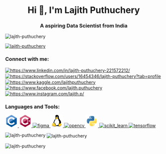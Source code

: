 <h1 align="center">Hi 👋, I'm Lajith Puthuchery</h1>
<h3 align="center">A aspiring Data Scientist from India</h3>

<p align="left"> <img src="https://komarev.com/ghpvc/?username=lajith-puthuchery&label=Profile%20views&color=0e75b6&style=flat" alt="lajith-puthuchery" /> </p>

<p align="left"> <a href="https://github.com/ryo-ma/github-profile-trophy"><img src="https://github-profile-trophy.vercel.app/?username=lajith-puthuchery" alt="lajith-puthuchery" /></a> </p>

<h3 align="left">Connect with me:</h3>
<p align="left">
<a href="https://linkedin.com/in/https://www.linkedin.com/in/lajith-puthuchery-221572212/" target="blank"><img align="center" src="https://raw.githubusercontent.com/rahuldkjain/github-profile-readme-generator/master/src/images/icons/Social/linked-in-alt.svg" alt="https://www.linkedin.com/in/lajith-puthuchery-221572212/" height="30" width="40" /></a>
<a href="https://stackoverflow.com/users/https://stackoverflow.com/users/16454346/lajith-puthuchery?tab=profile" target="blank"><img align="center" src="https://raw.githubusercontent.com/rahuldkjain/github-profile-readme-generator/master/src/images/icons/Social/stack-overflow.svg" alt="https://stackoverflow.com/users/16454346/lajith-puthuchery?tab=profile" height="30" width="40" /></a>
<a href="https://kaggle.com/https://www.kaggle.com/lajithputhuchery" target="blank"><img align="center" src="https://raw.githubusercontent.com/rahuldkjain/github-profile-readme-generator/master/src/images/icons/Social/kaggle.svg" alt="https://www.kaggle.com/lajithputhuchery" height="30" width="40" /></a>
<a href="https://fb.com/https://www.facebook.com/lajith.puthuchery" target="blank"><img align="center" src="https://raw.githubusercontent.com/rahuldkjain/github-profile-readme-generator/master/src/images/icons/Social/facebook.svg" alt="https://www.facebook.com/lajith.puthuchery" height="30" width="40" /></a>
<a href="https://instagram.com/https://www.instagram.com/lajith.p/" target="blank"><img align="center" src="https://raw.githubusercontent.com/rahuldkjain/github-profile-readme-generator/master/src/images/icons/Social/instagram.svg" alt="https://www.instagram.com/lajith.p/" height="30" width="40" /></a>
</p>

<h3 align="left">Languages and Tools:</h3>
<p align="left"> <a href="https://www.cprogramming.com/" target="_blank"> <img src="https://raw.githubusercontent.com/devicons/devicon/master/icons/c/c-original.svg" alt="c" width="40" height="40"/> </a> <a href="https://www.w3schools.com/cpp/" target="_blank"> <img src="https://raw.githubusercontent.com/devicons/devicon/master/icons/cplusplus/cplusplus-original.svg" alt="cplusplus" width="40" height="40"/> </a> <a href="https://www.figma.com/" target="_blank"> <img src="https://www.vectorlogo.zone/logos/figma/figma-icon.svg" alt="figma" width="40" height="40"/> </a> <a href="https://www.linux.org/" target="_blank"> <img src="https://raw.githubusercontent.com/devicons/devicon/master/icons/linux/linux-original.svg" alt="linux" width="40" height="40"/> </a> <a href="https://opencv.org/" target="_blank"> <img src="https://www.vectorlogo.zone/logos/opencv/opencv-icon.svg" alt="opencv" width="40" height="40"/> </a> <a href="https://www.python.org" target="_blank"> <img src="https://raw.githubusercontent.com/devicons/devicon/master/icons/python/python-original.svg" alt="python" width="40" height="40"/> </a> <a href="https://scikit-learn.org/" target="_blank"> <img src="https://upload.wikimedia.org/wikipedia/commons/0/05/Scikit_learn_logo_small.svg" alt="scikit_learn" width="40" height="40"/> </a> <a href="https://www.tensorflow.org" target="_blank"> <img src="https://www.vectorlogo.zone/logos/tensorflow/tensorflow-icon.svg" alt="tensorflow" width="40" height="40"/> </a> </p>

<p><img align="left" src="https://github-readme-stats.vercel.app/api/top-langs?username=lajith-puthuchery&show_icons=true&locale=en&layout=compact&theme=dark" alt="lajith-puthuchery" /></p>

<p>&nbsp;<img align="center" src="https://github-readme-stats.vercel.app/api?username=lajith-puthuchery&show_icons=true&locale=en&theme=radical" alt="lajith-puthuchery" /></p>

<p><img align="center" src="https://github-readme-streak-stats.herokuapp.com/?user=lajith-puthuchery&theme=radical" alt="lajith-puthuchery" /></p>


<!--
**Lajith-Puthuchery/Lajith-Puthuchery** is a ✨ _special_ ✨ repository because its `README.md` (this file) appears on your GitHub profile.

<h1 align="center">Hi 👋, I'm Lajith Puthuchery</h1>
<h3 align="center">A passionate frontend developer from India</h3>



Here are some ideas to get you started:

- 🔭 I’m currently working on ...
- 🌱 I’m currently learning ...
- 👯 I’m looking to collaborate on ...
- 🤔 I’m looking for help with ...
- 💬 Ask me about ...
- 📫 How to reach me: ...
- 😄 Pronouns: ...
- ⚡ Fun fact: ...
-->
